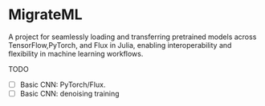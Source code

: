 # MigrateML
A project for seamlessly loading and transferring pretrained models across TensorFlow,PyTorch, and Flux in Julia, enabling interoperability and flexibility in machine learning workflows.

TODO
* [ ] Basic CNN: PyTorch/Flux.
* [ ] Basic CNN: denoising training
